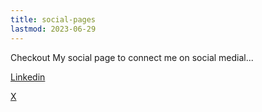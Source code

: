 ```yaml
---
title: social-pages
lastmod: 2023-06-29
---
```


Checkout My social page to connect me on social medial...

[Linkedin](https://www.linkedin.com/in/sum0ne/)

[X](https://x.com/sumo9e/)
